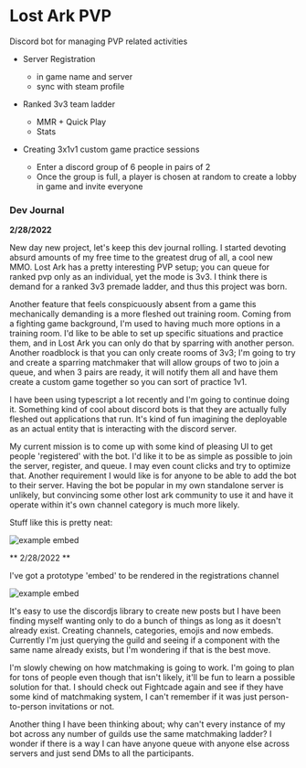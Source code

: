 # Lost  Ark PVP

Discord bot for managing PVP related activities

 * Server Registration
    - in game name and server
    - sync with steam profile

 * Ranked 3v3 team ladder 
    - MMR + Quick Play
    - Stats

 * Creating 3x1v1 custom game practice sessions
    - Enter a discord group of 6 people in pairs of 2
    - Once the group is full, a player is chosen at random to create a lobby in game and invite everyone


### Dev Journal

**2/28/2022**

New day new project, let's keep this dev journal rolling. I started devoting absurd amounts of my free time to 
the greatest drug of all, a cool new MMO. Lost Ark has a pretty interesting PVP setup; you can queue for ranked
pvp only as an individual, yet the mode is 3v3. I think there is demand for a ranked 3v3 premade ladder, and
thus this project was born. 

Another feature that feels conspicuously absent from a game this mechanically demanding is a more fleshed out
training room. Coming from a fighting game background, I'm used to having much more options in a training room.
I'd like to be able to set up specific situations and practice them, and in Lost Ark you can only do that by
sparring with another person. Another roadblock is that you can only create rooms of 3v3; I'm going to try
and create a sparring matchmaker that will allow groups of two to join a queue, and when 3 pairs are ready, it
will notify them all and have them create a custom game together so you can sort of practice 1v1.

I have been using typescript a lot recently and I'm going to continue doing it. Something kind of cool about
discord bots is that they are actually fully fleshed out applications that run. It's kind of fun imagining the 
deployable as an actual entity that is interacting with the discord server. 

My current mission is to come up with some kind of pleasing UI to get people 'registered' with the bot. I'd 
like it to be as simple as possible to join the server, register, and queue. I may even count clicks and try
to optimize that. Another requirement I would like is for anyone to be able to add the bot to their server.
Having the bot be popular in my own standalone server is unlikely, but convincing some other lost ark community
to use it and have it operate within it's own channel category is much more likely.

Stuff like this is pretty neat:

<img src="https://puu.sh/ILX6v/7ece9f8ca9.png" alt="example embed" />

** 2/28/2022 **

I've got a prototype 'embed' to be rendered in the registrations channel

<img src="https://puu.sh/IM8ht/043dee505f.png" alt="example embed" />

It's easy to use the discordjs library to create new posts but I have been finding myself wanting only 
to do a bunch of things as long as it doesn't already exist. Creating channels, categories, emojis and
now embeds. Currently I'm just querying the guild and seeing if a component with the same name already
exists, but I'm wondering if that is the best move.

I'm slowly chewing on how matchmaking is going to work. I'm going to plan for tons of people even though
that isn't likely, it'll be fun to learn a possible solution for that. I should check out Fightcade again
and see if they have some kind of matchmaking system, I can't remember if it was just person-to-person
invitations or not.

Another thing I have been thinking about; why can't every instance of my bot across any number of guilds
use the same matchmaking ladder? I wonder if there is a way I can have anyone queue with anyone else across
servers and just send DMs to all the participants. 

